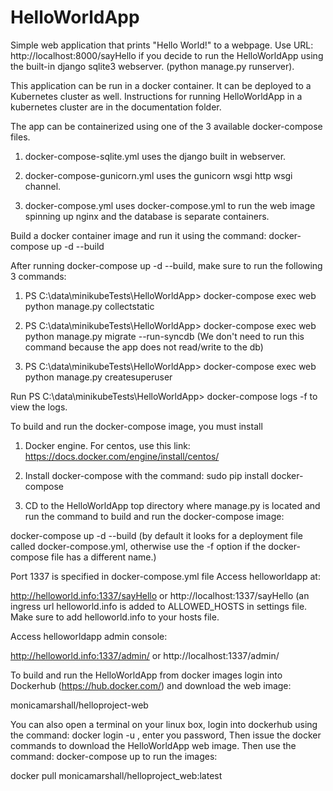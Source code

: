 # HelloWorldApp
Simple web application that prints "Hello World!" to a webpage.
Use URL:  http://localhost:8000/sayHello if you decide to run the HelloWorldApp using 
the built-in django sqlite3 webserver.   (python manage.py runserver).

This application can be run in a docker container.  It can be deployed to a Kubernetes cluster as well.  Instructions for running HelloWorldApp in a kubernetes cluster are in the documentation folder.

The app can be containerized using one of the 3 available docker-compose files.

1. docker-compose-sqlite.yml uses the django built in webserver.

2. docker-compose-gunicorn.yml uses the gunicorn wsgi http wsgi channel.

3. docker-compose.yml uses docker-compose.yml to run the web image spinning up nginx and the database is separate containers.

Build a docker container image and run it using the command:
docker-compose up -d --build

After running docker-compose up -d --build, make sure to run the following 3 commands:

1. PS C:\data\minikubeTests\HelloWorldApp> docker-compose exec web python manage.py collectstatic

2. PS C:\data\minikubeTests\HelloWorldApp> docker-compose exec web python manage.py migrate --run-syncdb  (We don't need to run this command because the app does not read/write to the db)

3. PS C:\data\minikubeTests\HelloWorldApp> docker-compose exec web python manage.py createsuperuser

Run PS C:\data\minikubeTests\HelloWorldApp> docker-compose logs -f  to view the logs.

To build and run the docker-compose image, you must install 

1. Docker engine.  For centos, use this link:  https://docs.docker.com/engine/install/centos/

2. Install docker-compose with the command: sudo pip install docker-compose

3. CD to the HelloWorldApp top directory where manage.py is located and run the command to 
build and run the docker-compose image: 

docker-compose up -d --build  (by default it looks for a deployment file called docker-compose.yml, otherwise use the -f option if the docker-compose file has a different name.)

Port 1337 is specified in docker-compose.yml file
Access helloworldapp at:

http://helloworld.info:1337/sayHello   or   http://localhost:1337/sayHello (an ingress url helloworld.info is added to ALLOWED_HOSTS in settings file.  Make sure to add helloworld.info to your hosts file.

Access helloworldapp admin console:

http://helloworld.info:1337/admin/   or http://localhost:1337/admin/

To build and run the HelloWorldApp from docker images login into Dockerhub (https://hub.docker.com/) and download the web image:

monicamarshall/helloproject-web

You can also open a terminal on your linux box, login into dockerhub using the command: docker login -u <username>, enter you password,
Then issue the docker commands to download the HelloWorldApp web image.  Then use the command:  docker-compose up
to run the images:

docker pull monicamarshall/helloproject_web:latest

